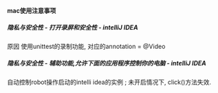 #### mac使用注意事项
##### 隐私与安全性 - 打开录屏和安全性 - intelliJ IDEA
原因 使用unittest的录制功能, 对应的annotation = @Video
##### 隐私与安全性 - 辅助功能,允许下面的应用程序控制你的电脑 - intelliJ IDEA
自动控制robot操作启动的intelli idea的实例 ; 未开启情况下, click()方法失效.